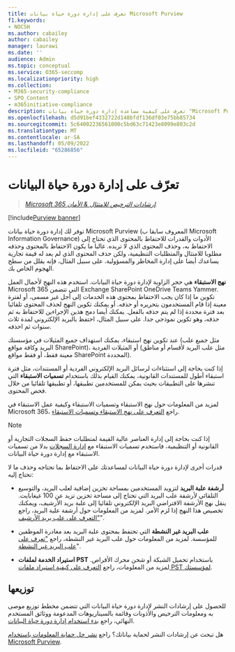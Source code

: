 ```yaml
---
title: تعرف على إدارة دورة حياة بيانات Microsoft Purview
f1.keywords:
- NOCSH
ms.author: cabailey
author: cabailey
manager: laurawi
ms.date: ''
audience: Admin
ms.topic: conceptual
ms.service: O365-seccomp
ms.localizationpriority: high
ms.collection:
- M365-security-compliance
- SPO_Content
- m365initiative-compliance
description: تعرف على كيفية مساعدة إدارة دورة حياة بيانات "Microsoft Purview" في الاحتفاظ بما تحتاج إليه وحذف ما لا تحتاج إليه.
ms.openlocfilehash: d5d91bef4332722d148bfdf136df03e75bb85734
ms.sourcegitcommit: 5c64002236561000c5bd63c71423e8099e803c2d
ms.translationtype: MT
ms.contentlocale: ar-SA
ms.lasthandoff: 05/09/2022
ms.locfileid: "65286856"
---
```

# <a name="learn-about-data-lifecycle-management"></a>تعرّف على إدارة دورة حياة البيانات

>*[Microsoft 365 إرشادات الترخيص للامتثال & الأمان](/office365/servicedescriptions/microsoft-365-service-descriptions/microsoft-365-tenantlevel-services-licensing-guidance/microsoft-365-security-compliance-licensing-guidance).*

[!include[Purview banner](../includes/purview-rebrand-banner.md)]

توفر لك إدارة دورة حياة بيانات Microsoft Purview (المعروف سابقا ب Microsoft Information Governance) الأدوات والقدرات للاحتفاظ بالمحتوى الذي تحتاج إلى الاحتفاظ به، وحذف المحتوى الذي لا تريده. غالبا ما يكون الاحتفاظ بالمحتوى وحذفه مطلوبا للامتثال والمتطلبات التنظيمية، ولكن حذف المحتوى الذي لم يعد له قيمة تجارية يساعدك أيضا على إدارة المخاطر والمسؤولية. على سبيل المثال، فإنه يقلل من سطح الهجوم الخاص بك.

**نهج الاستبقاء** هي حجر الزاوية لإدارة دورة حياة البيانات. استخدم هذه النهج لأحمال العمل Microsoft 365 التي تتضمن Exchange SharePoint OneDrive Teams Yammer. تكوين ما إذا كان يجب الاحتفاظ بمحتوى هذه الخدمات إلى أجل غير مسمى، أو لفترة معينة إذا قام المستخدمون بتحريره أو حذفه. أو يمكنك تكوين النهج لحذف المحتوى تلقائيا بعد فترة محددة إذا لم يتم حذفه بالفعل. يمكنك أيضا دمج هذين الإجراءين للاحتفاظ به ثم حذفه، وهو تكوين نموذجي جدا. على سبيل المثال، احتفظ بالبريد الإلكتروني لمدة ثلاث سنوات ثم احذفه.

عند تكوين نهج استبقاء، يمكنك استهداف جميع المثيلات في مؤسستك (مثل جميع علب البريد وكافة مواقع SharePoint)، أو المثيلات الفردية (مثل علب البريد لأقسام أو مناطق معينة فقط، أو فقط مواقع SharePoint المحددة).

إذا كنت بحاجة إلى استثناءات لرسائل البريد الإلكتروني الفردية أو المستندات، مثل فترة استبقاء أطول للمستندات القانونية، يمكنك القيام بذلك باستخدام **تسميات الاستبقاء** التي تنشرها على التطبيقات بحيث يمكن للمستخدمين تطبيقها، أو تطبيقها تلقائيا من خلال فحص المحتوى.

لمزيد من المعلومات حول نهج الاستبقاء وتسميات الاستبقاء وكيفية عمل الاستبقاء في Microsoft 365، راجع [التعرف على نهج الاستبقاء وتسميات الاستبقاء](retention.md). 

> [!NOTE]
> إذا كنت بحاجة إلى إدارة العناصر عالية القيمة لمتطلبات حفظ السجلات التجارية أو القانونية أو التنظيمية، فاستخدم تسميات الاستبقاء مع [إدارة السجلات](records-management.md) بدلا من تسميات الاستبقاء مع إدارة دورة حياة البيانات.

قدرات أخرى لإدارة دورة حياة البيانات لمساعدتك على الاحتفاظ بما تحتاجه وحذف ما لا تحتاج إليه:

- **أرشفة علبة البريد** لتزويد المستخدمين بمساحة تخزين إضافية لعلب البريد، والتوسيع التلقائي لأرشفة علب البريد التي تحتاج إلى مساحة تخزين تزيد عن 100 غيغابايت. ينقل نهج الأرشفة الافتراضي البريد الإلكتروني تلقائيا إلى علبة بريد الأرشيف، ويمكنك تخصيص هذا النهج إذا لزم الأمر. لمزيد من المعلومات حول أرشفة علبة البريد، راجع ["التعرف على علب بريد الأرشيف](archive-mailboxes.md)".
    
- **علب البريد غير النشطة** التي تحتفظ بمحتوى علبة البريد بعد مغادرة الموظفين للمؤسسة. لمزيد من المعلومات حول علب البريد غير النشطة، راجع ["تعرف على علب البريد غير النشطة](inactive-mailboxes-in-office-365.md)".

- **استيراد الخدمة لملفات PST** باستخدام تحميل الشبكة أو شحن محرك الأقراص. لمزيد من المعلومات، راجع [التعرف على كيفية استيراد ملفات PST لمؤسستك](importing-pst-files-to-office-365.md).

## <a name="deployment-guidance"></a>توزيعها

للحصول على إرشادات النشر لإدارة دورة حياة البيانات التي تتضمن مخطط توزيع موصى به ومعلومات الترخيص والأذونات وقائمة بالسيناريوهات المدعومة ووثائق المستخدم النهائي، راجع [بدء استخدام إدارة دورة حياة البيانات](get-started-with-information-governance.md).

هل تبحث عن إرشادات النشر لحماية بياناتك؟ راجع [نشر حل حماية المعلومات باستخدام Microsoft Purview](information-protection-solution.md).

